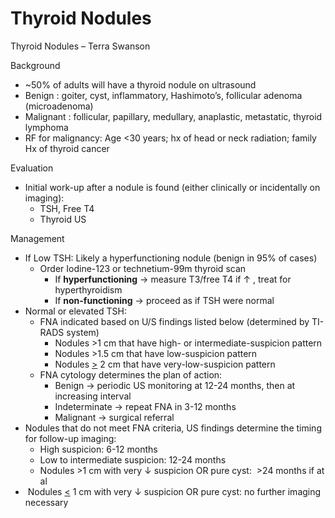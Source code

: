 # Thyroid Nodules
 
Thyroid Nodules – Terra Swanson

Background

-   \~50% of adults will have a thyroid nodule on ultrasound
-   Benign
    : goiter, cyst, inflammatory, Hashimoto’s, follicular adenoma
    (microadenoma)
-   Malignant
    : follicular, papillary, medullary, anaplastic, metastatic, thyroid
    lymphoma
-   RF for malignancy: Age \<30 years; hx of head or neck radiation;
    family Hx of thyroid cancer

Evaluation

-   Initial work-up after a nodule is found (either clinically or
    incidentally on imaging):
    -   TSH, Free T4
    -   Thyroid US

Management

-   If Low TSH: Likely
    a hyperfunctioning nodule (benign in 95% of cases)
    -   Order Iodine-123 or technetium-99m thyroid scan
        -   If **hyperfunctioning**
            →
            measure T3/free T4 if
            ↑
            , treat for hyperthyroidism
        -   If **non-functioning**
            →
            proceed as if TSH were normal
-   Normal or elevated TSH:
    -   FNA indicated based on U/S findings listed below (determined by
        TI-RADS system)
        -   Nodules >1 cm that have high- or intermediate-suspicion
            pattern
        -   Nodules >1.5 cm that have low-suspicion pattern
        -   Nodules <u>\></u> 2 cm that have very-low-suspicion pattern
    -   FNA cytology determines the plan of action:
        -   Benign → periodic US monitoring at 12-24 months, then at
            increasing interval
        -   Indeterminate → repeat FNA in 3-12 months
        -   Malignant
            →
            surgical referral
-   Nodules that do not meet FNA criteria, US findings determine the
    timing for follow-up imaging:
    -   High suspicion: 6-12 months
    -   Low to intermediate suspicion: 12-24 months
    -   Nodules >1 cm with very
        ↓
        suspicion OR pure cyst:  >24 months if at al
-   ​​​​​​​
    Nodules <u>\<</u> 1 cm with very
    ↓
    suspicion OR pure cyst:
    no further imaging necessary
